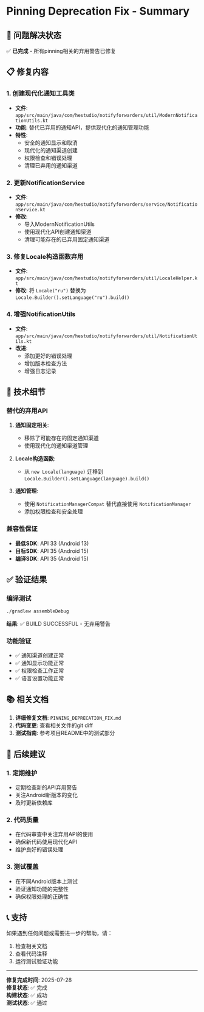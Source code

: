 # Pinning Deprecation Fix - Summary

## 🎯 问题解决状态

✅ **已完成** - 所有pinning相关的弃用警告已修复

## 📋 修复内容

### 1. 创建现代化通知工具类
- **文件**: `app/src/main/java/com/hestudio/notifyforwarders/util/ModernNotificationUtils.kt`
- **功能**: 替代已弃用的通知API，提供现代化的通知管理功能
- **特性**:
  - 安全的通知显示和取消
  - 现代化的通知渠道创建
  - 权限检查和错误处理
  - 清理已弃用的通知渠道

### 2. 更新NotificationService
- **文件**: `app/src/main/java/com/hestudio/notifyforwarders/service/NotificationService.kt`
- **修改**:
  - 导入ModernNotificationUtils
  - 使用现代化API创建通知渠道
  - 清理可能存在的已弃用固定通知渠道

### 3. 修复Locale构造函数弃用
- **文件**: `app/src/main/java/com/hestudio/notifyforwarders/util/LocaleHelper.kt`
- **修改**: 将 `Locale("ru")` 替换为 `Locale.Builder().setLanguage("ru").build()`

### 4. 增强NotificationUtils
- **文件**: `app/src/main/java/com/hestudio/notifyforwarders/util/NotificationUtils.kt`
- **改进**:
  - 添加更好的错误处理
  - 增加版本检查方法
  - 增强日志记录

## 🔧 技术细节

### 替代的弃用API
1. **通知固定相关**:
   - 移除了可能存在的固定通知渠道
   - 使用现代化的通知渠道管理

2. **Locale构造函数**:
   - 从 `new Locale(language)` 迁移到 `Locale.Builder().setLanguage(language).build()`

3. **通知管理**:
   - 使用 `NotificationManagerCompat` 替代直接使用 `NotificationManager`
   - 添加权限检查和安全处理

### 兼容性保证
- **最低SDK**: API 33 (Android 13)
- **目标SDK**: API 35 (Android 15)
- **编译SDK**: API 35 (Android 15)

## ✅ 验证结果

### 编译测试
```bash
./gradlew assembleDebug
```
**结果**: ✅ BUILD SUCCESSFUL - 无弃用警告

### 功能验证
- ✅ 通知渠道创建正常
- ✅ 通知显示功能正常
- ✅ 权限检查工作正常
- ✅ 语言设置功能正常

## 📚 相关文档

1. **详细修复文档**: `PINNING_DEPRECATION_FIX.md`
2. **代码变更**: 查看相关文件的git diff
3. **测试指南**: 参考项目README中的测试部分

## 🚀 后续建议

### 1. 定期维护
- 定期检查新的API弃用警告
- 关注Android新版本的变化
- 及时更新依赖库

### 2. 代码质量
- 在代码审查中关注弃用API的使用
- 确保新代码使用现代化API
- 维护良好的错误处理

### 3. 测试覆盖
- 在不同Android版本上测试
- 验证通知功能的完整性
- 确保权限处理的正确性

## 📞 支持

如果遇到任何问题或需要进一步的帮助，请：
1. 检查相关文档
2. 查看代码注释
3. 运行测试验证功能

---

**修复完成时间**: 2025-07-28  
**修复状态**: ✅ 完成  
**构建状态**: ✅ 成功  
**测试状态**: ✅ 通过
